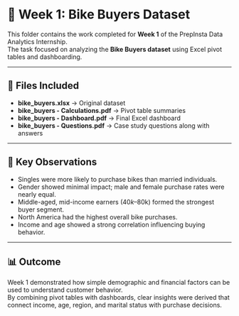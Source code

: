 # 📌 Week 1: Bike Buyers Dataset

This folder contains the work completed for **Week 1** of the PrepInsta Data Analytics Internship.  
The task focused on analyzing the **Bike Buyers dataset** using Excel pivot tables and dashboarding.

---

## 📂 Files Included
- **bike_buyers.xlsx** → Original dataset  
- **bike_buyers - Calculations.pdf** → Pivot table summaries  
- **bike_buyers - Dashboard.pdf** → Final Excel dashboard  
- **bike_buyers - Questions.pdf** → Case study questions along with answers

---

## 🔑 Key Observations
- Singles were more likely to purchase bikes than married individuals.  
- Gender showed minimal impact; male and female purchase rates were nearly equal.  
- Middle-aged, mid-income earners ($40k–$80k) formed the strongest buyer segment.  
- North America had the highest overall bike purchases.  
- Income and age showed a strong correlation influencing buying behavior.  

---

## 📊 Outcome
Week 1 demonstrated how simple demographic and financial factors can be used to understand customer behavior.  
By combining pivot tables with dashboards, clear insights were derived that connect income, age, region, and marital status with purchase decisions.
